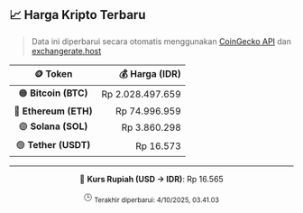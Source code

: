 

<!-- HARGA_KRIPTO -->
## 📈 Harga Kripto Terbaru

> Data ini diperbarui secara otomatis menggunakan [CoinGecko API](https://www.coingecko.com/) dan [exchangerate.host](https://exchangerate.host/)

<div align="center">

| 🪙 Token | 💰 Harga (IDR) |
|:------:|---------------:|
| 🟠 **Bitcoin (BTC)**   | Rp 2.028.497.659 |
| 🔵 **Ethereum (ETH)**  | Rp 74.996.959 |
| 🟣 **Solana (SOL)**    | Rp 3.860.298 |
| 🟢 **Tether (USDT)**   | Rp 16.573 |

---

💱 **Kurs Rupiah (USD → IDR)**: Rp 16.565

🕒 <sub>Terakhir diperbarui: 4/10/2025, 03.41.03</sub>

</div>
<!-- /HARGA_KRIPTO -->